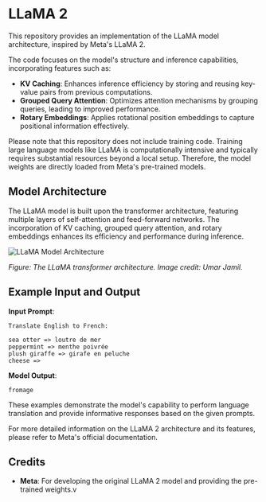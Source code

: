 # LLaMA 2

This repository provides an implementation of the LLaMA model architecture, inspired by Meta's LLaMA 2.

The code focuses on the model's structure and inference capabilities, incorporating features such as:

- **KV Caching**: Enhances inference efficiency by storing and reusing key-value pairs from previous computations.
- **Grouped Query Attention**: Optimizes attention mechanisms by grouping queries, leading to improved performance.
- **Rotary Embeddings**: Applies rotational position embeddings to capture positional information effectively.

Please note that this repository does not include training code. Training large language models like LLaMA is computationally intensive and typically requires substantial resources beyond a local setup. Therefore, the model weights are directly loaded from Meta's pre-trained models.

## Model Architecture

The LLaMA model is built upon the transformer architecture, featuring multiple layers of self-attention and feed-forward networks. The incorporation of KV caching, grouped query attention, and rotary embeddings enhances its efficiency and performance during inference.

![LLaMA Model Architecture](![image](https://github.com/user-attachments/assets/55ae63b9-6527-4296-92e1-3a4d60494eba))

*Figure: The LLaMA transformer architecture. Image credit: Umar Jamil.*

## Example Input and Output

**Input Prompt**:
```plaintext
Translate English to French:

sea otter => loutre de mer
peppermint => menthe poivrée
plush giraffe => girafe en peluche
cheese =>
```

**Model Output**:
```plaintext
fromage
```

These examples demonstrate the model's capability to perform language translation and provide informative responses based on the given prompts.

For more detailed information on the LLaMA 2 architecture and its features, please refer to Meta's official documentation.

## Credits

- **Meta**: For developing the original LLaMA 2 model and providing the pre-trained weights.v

